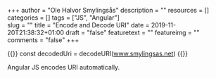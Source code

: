 +++
author = "Ole Halvor Smylingsås"
description = ""
resources = []
categories = []
tags = ["JS", "Angular"]     
slug = ""
title = "Encode and Decode URI"
date = 2019-11-20T21:38:32+01:00
draft = "false"
featuretext = ""
featureimg = ""
comments = "false"
+++

{{<highlight js>}}
const decodedUri = decodeURI(www.smylingsas.net)
{{</highlight>}}

Angular JS encodes URI automatically. 